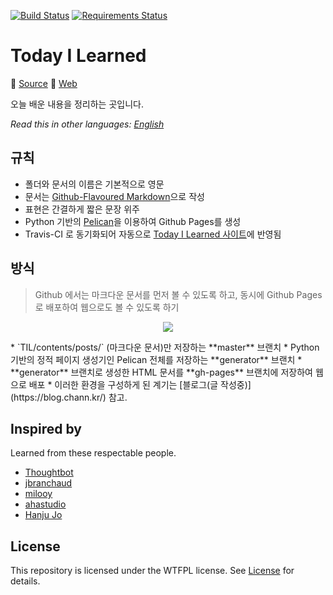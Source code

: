 [![Build Status](https://travis-ci.org/channprj/TIL.svg?branch=master)](https://travis-ci.org/channprj/TIL)
[![Requirements Status](https://requires.io/github/channprj/TIL/requirements.svg?branch=generator)](https://requires.io/github/channprj/TIL/requirements/?branch=generator)
# Today I Learned
:electric_plug: [Source](https://github.com/channprj/TIL)
:memo: [Web](https://til.chann.kr)

오늘 배운 내용을 정리하는 곳입니다.

*Read this in other languages: [English](https://github.com/channprj/TIL/blob/master/README-en.md)*

## 규칙
* 폴더와 문서의 이름은 기본적으로 영문
* 문서는 [Github-Flavoured Markdown](https://guides.github.com/features/mastering-markdown/)으로 작성
* 표현은 간결하게 짧은 문장 위주
* Python 기반의 [Pelican](https://github.com/getpelican/pelican)을 이용하여 Github Pages를 생성
* Travis-CI 로 동기화되어 자동으로 [Today I Learned 사이트](https://til.chann.kr)에 반영됨

## 방식
> Github 에서는 마크다운 문서를 먼저 볼 수 있도록 하고, 동시에 Github Pages 로 배포하여 웹으로도 볼 수 있도록 하기

<p align="center">
<img src="https://raw.githubusercontent.com/channprj/TIL/generator/content/images/TIL-Workflow.png">
</p>
* `TIL/contents/posts/` (마크다운 문서)만 저장하는 **master** 브랜치
* Python 기반의 정적 페이지 생성기인 Pelican 전체를 저장하는 **generator** 브랜치
* **generator** 브랜치로 생성한 HTML 문서를 **gh-pages** 브랜치에 저장하여 웹으로 배포
* 이러한 환경을 구성하게 된 계기는 [블로그(글 작성중)](https://blog.chann.kr/) 참고.

## Inspired by
Learned from these respectable people.
* [Thoughtbot](https://github.com/thoughtbot/til)
* [jbranchaud](https://github.com/jbranchaud/til)
* [milooy](https://github.com/milooy/TIL)
* [ahastudio](https://github.com/ahastudio/til)
* [Hanju Jo](https://github.com/AWEEKJ/TIL)

## License
This repository is licensed under the WTFPL license. See [License](https://github.com/channprj/TIL/blob/master/LICENSE) for details.
